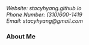 <html>
  <body>
    <address> Website: stacyhyang.github.io </address>
    <address> Phone Number: (310)600-1419 </address>
    <address> Email: stacyhyang@gmail.com </address>
    <h3> About Me </h3>
  </body>
</html>
